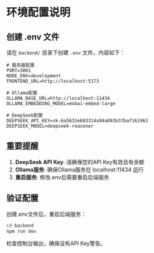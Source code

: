 # 环境配置说明

## 创建 .env 文件

请在 `backend/` 目录下创建 `.env` 文件，内容如下：

```env
# 服务器配置
PORT=3001
NODE_ENV=development
FRONTEND_URL=http://localhost:5173

# Ollama配置
OLLAMA_BASE_URL=http://localhost:11434
OLLAMA_EMBEDDING_MODEL=mxbai-embed-large

# DeepSeek配置
DEEPSEEK_API_KEY=sk-6a5632e683314a94a093b37baf161963
DEEPSEEK_MODEL=deepseek-reasoner
```

## 重要提醒

1. **DeepSeek API Key**: 请确保您的API Key有效且有余额
2. **Ollama服务**: 确保Ollama服务在 localhost:11434 运行
3. **重启服务**: 修改.env后需要重启后端服务

## 验证配置

创建.env文件后，重启后端服务：
```bash
cd backend
npm run dev
```

检查控制台输出，确保没有API Key警告。 